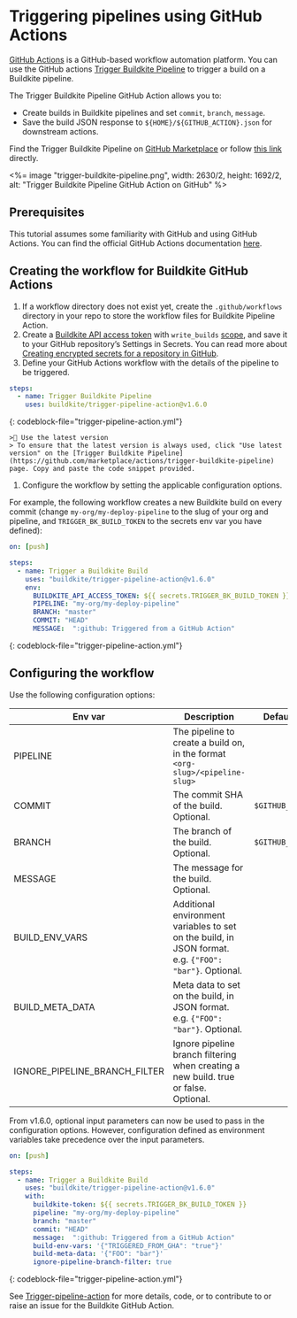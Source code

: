 # Triggering pipelines using GitHub Actions

[GitHub Actions](https://github.com/features/actions) is a GitHub-based workflow automation platform. You can use the GitHub actions [Trigger Buildkite Pipeline](https://github.com/marketplace/actions/trigger-buildkite-pipeline) to trigger a build on a Buildkite pipeline.

The Trigger Buildkite Pipeline GitHub Action allows you to:

* Create builds in Buildkite pipelines and set `commit`, `branch`, `message`.
* Save the build JSON response to `${HOME}/${GITHUB_ACTION}.json` for downstream actions.

Find the Trigger Buildkite Pipeline on [GitHub Marketplace](https://github.com/marketplace) or follow [this link](https://github.com/marketplace/actions/trigger-buildkite-pipeline) directly.

<%= image "trigger-buildkite-pipeline.png", width: 2630/2, height: 1692/2, alt: "Trigger Buildkite Pipeline GitHub Action on GitHub" %>

## Prerequisites

This tutorial assumes some familiarity with GitHub and using GitHub Actions. You can find the official GitHub Actions documentation [here](https://docs.github.com/en/actions/learn-github-actions).

## Creating the workflow for Buildkite GitHub Actions

1. If a workflow directory does not exist yet, create the `.github/workflows` directory in your repo to store the workflow files for Buildkite Pipeline Action.
1. Create a [Buildkite API access token](/docs/apis/rest-api#authentication) with `write_builds` [scope](/docs/apis/managing-api-tokens#token-scopes), and save it to your GitHub repository’s Settings in Secrets. You can read more about [Creating encrypted secrets for a repository in GitHub](https://docs.github.com/en/actions/security-guides/encrypted-secrets#creating-encrypted-secrets-for-a-repository).
1. Define your GitHub Actions workflow with the details of the pipeline to be triggered.
  
  ```yml
  steps:
    - name: Trigger Buildkite Pipeline
      uses: buildkite/trigger-pipeline-action@v1.6.0
  ```
  {: codeblock-file="trigger-pipeline-action.yml"}

    >📘 Use the latest version
    > To ensure that the latest version is always used, click "Use latest version" on the [Trigger Buildkite Pipeline](https://github.com/marketplace/actions/trigger-buildkite-pipeline) page. Copy and paste the code snippet provided.

1. Configure the workflow by setting the applicable configuration options.

For example, the following workflow creates a new Buildkite build on every commit (change `my-org/my-deploy-pipeline` to the slug of your org and pipeline, and `TRIGGER_BK_BUILD_TOKEN` to the secrets env var you have defined):

```yml
on: [push]

steps:
  - name: Trigger a Buildkite Build
    uses: "buildkite/trigger-pipeline-action@v1.6.0"
    env:
      BUILDKITE_API_ACCESS_TOKEN: ${{ secrets.TRIGGER_BK_BUILD_TOKEN }} 
      PIPELINE: "my-org/my-deploy-pipeline"
      BRANCH: "master"
      COMMIT: "HEAD"
      MESSAGE:  ":github: Triggered from a GitHub Action"  
```
{: codeblock-file="trigger-pipeline-action.yml"}

## Configuring the workflow

Use the following configuration options:

|Env var|Description|Default|
|-|-|-|
|PIPELINE|The pipeline to create a build on, in the format `<org-slug>/<pipeline-slug>`||
|COMMIT|The commit SHA of the build. Optional.|`$GITHUB_SHA`|
|BRANCH|The branch of the build. Optional.|`$GITHUB_REF`|
|MESSAGE|The message for the build. Optional.||
|BUILD_ENV_VARS|Additional environment variables to set on the build, in JSON format. e.g. `{"FOO": "bar"}`. Optional. ||
|BUILD_META_DATA|Meta data to set on the build, in JSON format. e.g. `{"FOO": "bar"}`. Optional. ||
|IGNORE_PIPELINE_BRANCH_FILTER | Ignore pipeline branch filtering when creating a new build. true or false. Optional. ||

From v1.6.0, optional input parameters can now be used to pass in the configuration options. However, configuration defined as environment variables take precedence over the input parameters.

```yml
on: [push]

steps:
  - name: Trigger a Buildkite Build
    uses: "buildkite/trigger-pipeline-action@v1.6.0"
    with:
      buildkite-token: ${{ secrets.TRIGGER_BK_BUILD_TOKEN }} 
      pipeline: "my-org/my-deploy-pipeline"
      branch: "master"
      commit: "HEAD"
      message:  ":github: Triggered from a GitHub Action"
      build-env-vars: '{"TRIGGERED_FROM_GHA": "true"}'
      build-meta-data: '{"FOO": "bar"}'
      ignore-pipeline-branch-filter: true     
```
{: codeblock-file="trigger-pipeline-action.yml"}

See [Trigger-pipeline-action](https://github.com/buildkite/trigger-pipeline-action) for more details, code, or to contribute to or raise an issue for the Buildkite GitHub Action.
